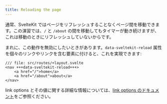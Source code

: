 ```yaml
---
title: Reloading the page
---
```


通常、SvelteKit ではページをリフレッシュすることなくページ間を移動できます。この演習では、`/` と `/about` の間を移動してもタイマーが動き続けますが、これは移動のときにリフレッシュしていないからです。

まれに、この動作を無効にしたいときがあります。`data-sveltekit-reload` 属性を個々のリンクやリンクを含む要素に付けると、これを実現できます:

```svelte
/// file: src/routes/+layout.svelte
<nav +++data-sveltekit-reload+++>
	<a href="/">home</a>
	<a href="/about">about</a>
</nav>
```

link options とその値に関する詳細な情報については、[link options のドキュメント](/docs/kit/link-options)をご参照ください。
